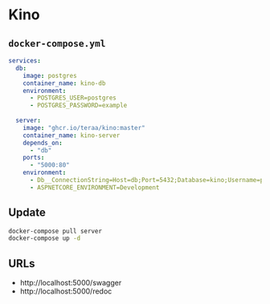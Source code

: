 ﻿# Kino

## `docker-compose.yml`
```yml
services:
  db:
    image: postgres
    container_name: kino-db
    environment:
      - POSTGRES_USER=postgres
      - POSTGRES_PASSWORD=example
  
  server:
    image: "ghcr.io/teraa/kino:master"
    container_name: kino-server
    depends_on:
      - "db"
    ports:
      - "5000:80"
    environment:
      - Db__ConnectionString=Host=db;Port=5432;Database=kino;Username=postgres;Password=example;Include Error Detail=true
      - ASPNETCORE_ENVIRONMENT=Development
```

## Update
```sh
docker-compose pull server
docker-compose up -d
```

## URLs
- http://localhost:5000/swagger
- http://localhost:5000/redoc
